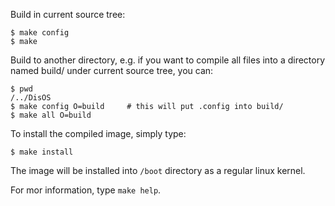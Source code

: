 Build in current source tree:
  ```
  $ make config
  $ make
  ```

Build to another directory, e.g. if you want to compile all files into a
directory named build/ under current source tree, you can:
  ```
  $ pwd
  /../DisOS
  $ make config O=build		# this will put .config into build/
  $ make all O=build
  ```

To install the compiled image, simply type:
  ```
  $ make install
  ```
The image will be installed into `/boot` directory as a regular linux kernel.

For mor information, type `make help`.
